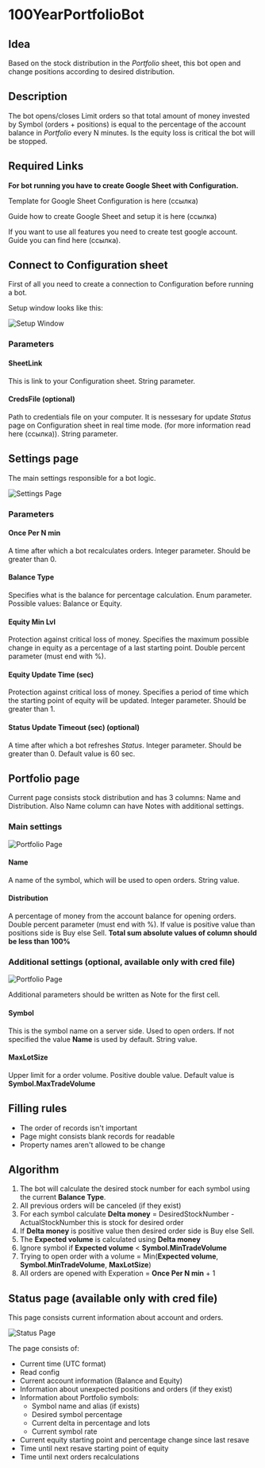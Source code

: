 ﻿100YearPortfolioBot
===

## Idea
Based on the stock distribution in the *Portfolio* sheet, this bot open and change positions according to desired distribution.

## Description
The bot opens/closes Limit orders so that total amount of money invested by Symbol (orders + positions) is equal to the percentage of the account balance in *Portfolio* every N minutes.
Is the equity loss is critical the bot will be stopped.

## Required Links
**For bot running you have to create Google Sheet with Configuration.**

Template for Google Sheet Configuration is here (ссылка)

Guide how to create Google Sheet and setup it is here (ссылка)

If you want to use all features you need to create test google account. Guide you can find here (ссылка).

## Connect to Configuration sheet
First of all you need to create a connection to Configuration before running a bot.

Setup window looks like this:

![Setup Window](screens/SetupWindow.png)

### Parameters

#### **SheetLink**
This is link to your Configuration sheet. String parameter.

#### **CredsFile (optional)**
Path to credentials file on your computer. It is nessesary for update *Status* page on Configuration sheet in real time mode. (for more information read here (ссылка)). String parameter.


## Settings page
The main settings responsible for a bot logic.

![Settings Page](screens/SettingsPage.png)

### Parameters

#### **Once Per N min**
A time after which a bot recalculates orders. Integer parameter. Should be greater than 0.

#### **Balance Type**
Specifies what is the balance for percentage calculation. Enum parameter. Possible values: Balance or Equity.

#### **Equity Min Lvl**
Protection against critical loss of money. Specifies the maximum possible change in equity as a percentage of a last starting point. Double percent parameter (must end with %).

#### **Equity Update Time (sec)**
Protection against critical loss of money. Specifies a period of time which the starting point of equity will be updated. Integer parameter. Should be greater than 1.

#### **Status Update Timeout (sec) (optional)**
A time after which a bot refreshes *Status*. Integer parameter. Should be greater than 0. Default value is 60 sec.



## Portfolio page

Current page consists stock distribution and has 3 columns: Name and Distribution. Also Name column can have Notes with additional settings.


### Main settings

![Portfolio Page](screens/PortfolioPage.png)

#### **Name**
A name of the symbol, which will be used to open orders. String value.

#### **Distribution**
A percentage of money from the account balance for opening orders. Double percent parameter (must end with %). If value is positive value than positions side is Buy else Sell. **Total sum absolute values of column should be less than 100%**

### Additional settings (optional, **available only with cred file**)

![Portfolio Page](screens/NoteSettings.png)

Additional parameters should be written as Note for the first cell.

#### **Symbol**
This is the symbol name on a server side. Used to open orders. If not specified the value **Name** is used by default. String value.

#### **MaxLotSize**
Upper limit for a order volume. Positive double value. Default value is  **Symbol.MaxTradeVolume**

## Filling rules
- The order of records isn't important
- Page might consists blank records for readable
- Property names aren't allowed to be change

## Algorithm

1. The bot will calculate the desired stock number for each symbol using the current **Balance Type**.
2. All previous orders will be canceled (if they exist)
3. For each symbol calculate **Delta money** = DesiredStockNumber - ActualStockNumber this is stock for desired order
4. If **Delta money** is positive value then desired order side is Buy else Sell.
5. The **Expected volume** is calculated using **Delta money**
4. Ignore symbol if **Expected volume** < **Symbol.MinTradeVolume**
5. Trying to open order with a volume = Min(**Expected volume**, **Symbol.MinTradeVolume**, **MaxLotSize**)
8. All orders are opened with Experation = **Once Per N min** + 1

## Status page (available only with cred file)
This page consists current information about account and orders.

![Status Page](screens/StatusPage.png)

The page consists of:
- Current time (UTC format)
- Read config
- Current account information (Balance and Equity)
- Information about unexpected positions and orders (if they exist)
- Information about Portfolio symbols:
    - Symbol name and alias (if exists)
    - Desired symbol percentage
    - Current delta in percentage and lots
    - Current symbol rate
- Current equity starting point and percentage change since last resave
- Time until next resave starting point of equity
- Time until next orders recalculations

